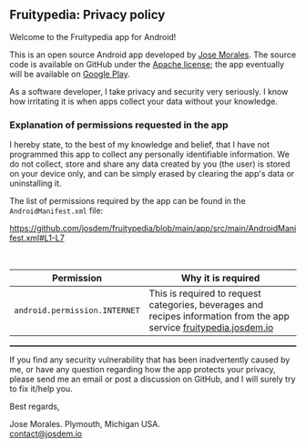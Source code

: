 ## Fruitypedia: Privacy policy

Welcome to the Fruitypedia app for Android!

This is an open source Android app developed by [Jose Morales](https://josdem.io/). The source code is available on GitHub under the [Apache license](https://www.apache.org/licenses/LICENSE-2.0); the app eventually will be available on [Google Play](https://play.google.com/store/apps?hl=en_US&gl=US).

As a software developer, I take privacy and security very seriously.
I know how irritating it is when apps collect your data without your knowledge.

### Explanation of permissions requested in the app

I hereby state, to the best of my knowledge and belief, that I have not programmed this app to collect any personally identifiable information. We do not collect, store and share any data created by you (the user) is stored on your device only, and can be simply erased by clearing the app's data or uninstalling it.

The list of permissions required by the app can be found in the `AndroidManifest.xml` file:

https://github.com/josdem/fruitypedia/blob/main/app/src/main/AndroidManifest.xml#L1-L7

<br/>

| Permission | Why it is required                                                                                                                                                                                                                                                                                                                                                                                                                                                                                                    |
| :---: |-----------------------------------------------------------------------------------------------------------------------------------------------------------------------------------------------------------------------------------------------------------------------------------------------------------------------------------------------------------------------------------------------------------------------------------------------------------------------------------------------------------------------|
| `android.permission.INTERNET` | This is required to request categories, beverages and recipes information from the app service [fruitypedia.josdem.io](https://fruitypedia.josdem.io/swagger-ui.html)                                                                                                                                                                                      |

 <hr style="border:1px solid gray">

If you find any security vulnerability that has been inadvertently caused by me, or have any question regarding how the app protects your privacy, please send me an email or post a discussion on GitHub, and I will surely try to fix it/help you.

Best regards,

Jose Morales.
Plymouth, Michigan USA.  
contact@josdem.io
